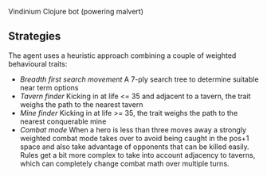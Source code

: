 Vindinium Clojure bot (powering malvert)

## Strategies

The agent uses a heuristic approach combining a couple of weighted behavioural traits:
* _Breadth first search movement_ A 7-ply search tree to determine suitable near term options
* _Tavern finder_ Kicking in at life <= 35 and adjacent to a tavern, the trait weighs the path to the nearest tavern
* _Mine finder_ Kicking in at life >= 35, the trait weighs the path to the nearest conquerable mine
* _Combat mode_ When a hero is less than three moves away a strongly weighted combat mode takes over to avoid being caught in the pos+1 space and also take advantage of opponents that can be killed easily. Rules get a bit more complex to take into account adjacency to taverns, which can completely change combat math over multiple turns.
